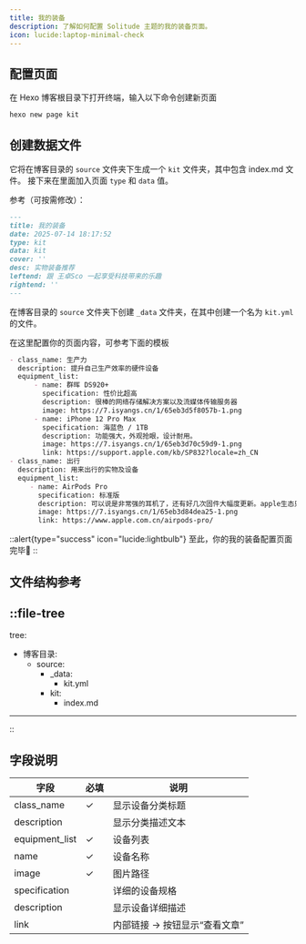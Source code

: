 ```yaml
---
title: 我的装备
description: 了解如何配置 Solitude 主题的我的装备页面。
icon: lucide:laptop-minimal-check
---
```


## 配置页面

在 Hexo 博客根目录下打开终端，输入以下命令创建新页面

```bash
hexo new page kit
```

## 创建数据文件
它将在博客目录的 `source` 文件夹下生成一个 `kit` 文件夹，其中包含 index.md 文件。
接下来在里面加入页面 `type` 和 `data` 值。

参考（可按需修改）：
```md [index.md]
---
title: 我的装备
date: 2025-07-14 18:17:52
type: kit
data: kit
cover: ''
desc: 实物装备推荐
leftend: 跟 王卓Sco 一起享受科技带来的乐趣
rightend: ''
---
```


在博客目录的 `source` 文件夹下创建 `_data` 文件夹，在其中创建一个名为 `kit.yml` 的文件。

在这里配置你的页面内容，可参考下面的模板

```md [kit.yml]
- class_name: 生产力
  description: 提升自己生产效率的硬件设备
  equipment_list:
      - name: 群晖 DS920+
        specification: 性价比超高
        description: 很棒的网络存储解决方案以及流媒体传输服务器
        image: https://7.isyangs.cn/1/65eb3d5f8057b-1.png
      - name: iPhone 12 Pro Max
        specification: 海蓝色 / 1TB
        description: 功能强大，外观抢眼，设计耐用。
        image: https://7.isyangs.cn/1/65eb3d70c59d9-1.png
        link: https://support.apple.com/kb/SP832?locale=zh_CN
- class_name: 出行
  description: 用来出行的实物及设备
  equipment_list:
     - name: AirPods Pro
       specification: 标准版
       description: 可以说是非常强的耳机了，还有好几次固件大幅度更新。apple生态只要有两个设备及以上，必入。
       image: https://7.isyangs.cn/1/65eb3d84dea25-1.png
       link: https://www.apple.com.cn/airpods-pro/
```

::alert{type="success" icon="lucide:lightbulb"}
  至此，你的我的装备配置页面完毕🎉
::

## 文件结构参考
::file-tree
---
tree:
  - 博客目录:
    - source:
      - _data:
        - kit.yml
      - kit:
        - index.md    
---
::

## 字段说明

 | 字段             | 必填   | 说明                            |
 |------------------|--------|--------------------------------|
 | class_name       | ✓      | 显示设备分类标题                |
 | description      |        | 显示分类描述文本                |
 | equipment_list   | ✓      | 设备列表                       |
 | name             | ✓      | 设备名称                       |
 | image            | ✓      | 图片路径                       |
 | specification    |        | 详细的设备规格                  |
 | description      |        | 显示设备详细描述                |
 | link             |        | 内部链接 -> 按钮显示“查看文章”   | 